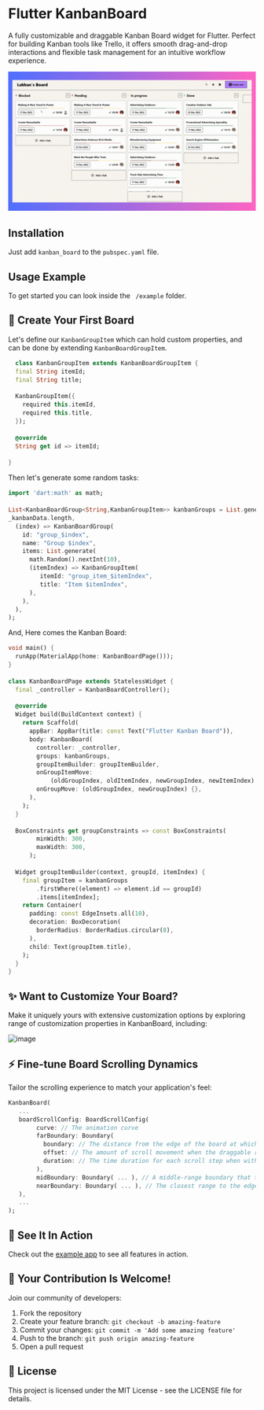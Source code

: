 # Flutter KanbanBoard
A fully customizable and draggable Kanban Board widget for Flutter. Perfect for building Kanban tools like Trello, it offers smooth drag-and-drop interactions and flexible task management for an intuitive workflow experience.

![Example](https://raw.githubusercontent.com/1akhanBaheti/FlutterKanbanBoard/demo-gif/gif/kanban_board_neo.gif)

## Installation
Just add ``` kanban_board ``` to the ``` pubspec.yaml ``` file.

## Usage Example

To get started you can look inside the ``` /example``` folder.

## 🚀 Create Your First Board

Let's define our `KanbanGroupItem` which can hold custom properties, and can be done by extending `KanbanBoardGroupItem`.
  
```dart
  class KanbanGroupItem extends KanbanBoardGroupItem {
  final String itemId;
  final String title;

  KanbanGroupItem({
    required this.itemId,
    required this.title,
  });

  @override
  String get id => itemId;
  
}
```

Then let's generate some random tasks:
  
```dart
import 'dart:math' as math;

List<KanbanBoardGroup<String,KanbanGroupItem>> kanbanGroups = List.generate(
_kanbanData.length,
  (index) => KanbanBoardGroup(
    id: "group_$index",
    name: "Group $index",
    items: List.generate(
      math.Random().nextInt(10),
      (itemIndex) => KanbanGroupItem(
         itemId: "group_item_$itemIndex",
         title: "Item $itemIndex",
      ),
    ),
  ),
);
```
  
And, Here comes the Kanban Board:

```dart
void main() {
  runApp(MaterialApp(home: KanbanBoardPage()));
}

class KanbanBoardPage extends StatelessWidget {
  final _controller = KanbanBoardController();

  @override
  Widget build(BuildContext context) {
    return Scaffold(
      appBar: AppBar(title: const Text("Flutter Kanban Board")),
      body: KanbanBoard(
        controller: _controller,
        groups: kanbanGroups,
        groupItemBuilder: groupItemBuilder,
        onGroupItemMove:
            (oldGroupIndex, oldItemIndex, newGroupIndex, newItemIndex) {},
        onGroupMove: (oldGroupIndex, newGroupIndex) {},
      ),
    );
  }

  BoxConstraints get groupConstraints => const BoxConstraints(
        minWidth: 300,
        maxWidth: 300,
      );

  Widget groupItemBuilder(context, groupId, itemIndex) {
    final groupItem = kanbanGroups
        .firstWhere((element) => element.id == groupId)
        .items[itemIndex];
    return Container(
      padding: const EdgeInsets.all(10),
      decoration: BoxDecoration(
        borderRadius: BorderRadius.circular(8),
      ),
      child: Text(groupItem.title),
    );
  }
}
```
## ✨ Want to Customize Your Board?

Make it uniquely yours with extensive customization options by exploring range of customization properties in KanbanBoard, including:

![image](https://github.com/user-attachments/assets/4b928b9e-8526-498c-8325-6b232c68c091)


## ⚡ Fine-tune Board Scrolling Dynamics
Tailor the scrolling experience to match your application's feel:

```dart
KanbanBoard(
   ...
   boardScrollConfig: BoardScrollConfig(
        curve: // The animation curve
        farBoundary: Boundary(
          boundary: // The distance from the edge of the board at which auto-scrolling starts when dragging near the edge.
          offset: // The amount of scroll movement when the draggable reaches this boundary.
          duration: // The time duration for each scroll step when within this boundary.
        ),
        midBoundary: Boundary( ... ), // A middle-range boundary that triggers auto-scrolling at a moderate speed.
        nearBoundary: Boundary( ... ), // The closest range to the edge, where scrolling is most responsive.
   ),
   ...
);
```

## 📱 See It In Action

Check out the [example app](https://github.com/yourusername/flutter_kanban_board/example) to see all features in action.

## 🤝 Your Contribution Is Welcome!

Join our community of developers:

1. Fork the repository
2. Create your feature branch: `git checkout -b amazing-feature`
3. Commit your changes: `git commit -m 'Add some amazing feature'`
4. Push to the branch: `git push origin amazing-feature`
5. Open a pull request

## 📄 License

This project is licensed under the MIT License - see the LICENSE file for details.
